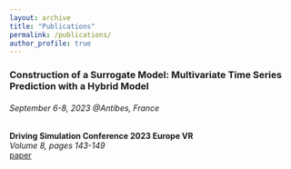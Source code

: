 ```yaml
---
layout: archive
title: "Publications"
permalink: /publications/
author_profile: true
---
```


### Construction of a Surrogate Model: Multivariate Time Series Prediction with a Hybrid Model
###### September 6-8, 2023 @Antibes, France
**Driving Simulation Conference 2023 Europe VR**  
*Volume 8, pages 143-149*  
[paper](../files/article_dsc_2023.pdf)
